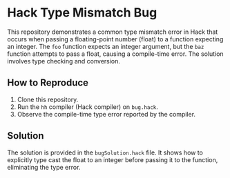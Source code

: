 # Hack Type Mismatch Bug

This repository demonstrates a common type mismatch error in Hack that occurs when passing a floating-point number (float) to a function expecting an integer.  The `foo` function expects an integer argument, but the `baz` function attempts to pass a float, causing a compile-time error. The solution involves type checking and conversion.

## How to Reproduce

1. Clone this repository.
2. Run the `hh` compiler (Hack compiler) on `bug.hack`.
3. Observe the compile-time type error reported by the compiler.

## Solution

The solution is provided in the `bugSolution.hack` file.  It shows how to explicitly type cast the float to an integer before passing it to the function, eliminating the type error.